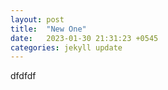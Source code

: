 ```yaml
---
layout: post
title:  "New One"
date:   2023-01-30 21:31:23 +0545
categories: jekyll update
---
```

dfdfdf